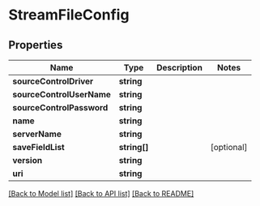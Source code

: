 # StreamFileConfig

## Properties
Name | Type | Description | Notes
------------ | ------------- | ------------- | -------------
**sourceControlDriver** | **string** |  | 
**sourceControlUserName** | **string** |  | 
**sourceControlPassword** | **string** |  | 
**name** | **string** |  | 
**serverName** | **string** |  | 
**saveFieldList** | **string[]** |  | [optional] 
**version** | **string** |  | 
**uri** | **string** |  | 

[[Back to Model list]](../README.md#documentation-for-models) [[Back to API list]](../README.md#documentation-for-api-endpoints) [[Back to README]](../README.md)


